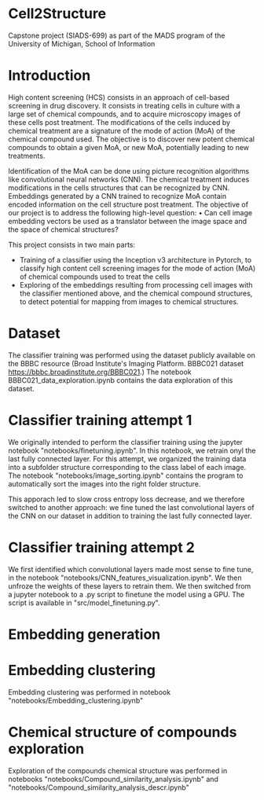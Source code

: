# Cell2Structure
Capstone project (SIADS-699) as part of the MADS program of the University of Michigan, School of Information

# Introduction
High content screening (HCS) consists in an approach of cell-based screening in drug discovery. It consists in treating cells in culture with a large set of chemical compounds, and to acquire microscopy images of these cells post treatment. The modifications of the cells induced by chemical treatment are a signature of the mode of action (MoA) of the chemical compound used. The objective is to discover new potent chemical compounds to obtain a given MoA, or new MoA, potentially leading to new treatments. 

Identification of the MoA can be done using picture recognition algorithms like convolutional neural networks (CNN). The chemical treatment induces modifications in the cells structures that can be recognized by CNN. Embeddings generated by a CNN trained to recognize MoA contain encoded information on the cell structure post treatment. 
The objective of our project is  to address the following high-level question:
•	Can cell image embedding vectors be used as a translator between the image space and the space of chemical structures?

This project consists in two main parts:
- Training of a classifier using the Inception v3 architecture in Pytorch, to classify high content cell screening images for the mode of action (MoA) of chemical compounds used to treat the cells
- Exploring of the embeddings resulting from processing cell images with the classifier mentioned above, and the chemical compound structures, to detect potential for mapping from images to chemical structures.

# Dataset
The classifier training was performed using the dataset publicly available on the BBBC resource (Broad Institute's Imaging Platform. BBBC021 dataset https://bbbc.broadinstitute.org/BBBC021.) The notebook BBBC021_data_exploration.ipynb contains the data exploration of this dataset.

# Classifier training attempt 1
We originally intended to perform the classifier training using the jupyter notebook "notebooks/finetuning.ipynb". In this notebook, we retrain onyl the last fully connected layer. For this attempt, we organized the training data into a subfolder structure corresponding to the class label of each image. The notebook "notebooks/image_sorting.ipynb" contains the program to automatically sort the images into the right folder structure.

This apporach led to slow cross entropy loss decrease, and we therefore switched to another approach: we fine tuned the last convolutional layers of the CNN on our dataset in addition to training the last fully connected layer. 

# Classifier training attempt 2
We first identified which convolutional layers made most sense to fine tune, in the notebook "notebooks/CNN_features_visualization.ipynb". We then unfroze the weights of these layers to retrain them. 
We then switched from a jupyter notebook to a .py script to finetune the model using a GPU. The script is available in "src/model_finetuning.py". 

# Embedding generation

# Embedding clustering
Embedding clustering was performed in notebook "notebooks/Embedding_clustering.ipynb"

# Chemical structure of compounds exploration
Exploration of the compounds chemical structure was performed in notebooks "notebooks/Compound_similarity_analysis.ipynb" and "notebooks/Compound_similarity_analysis_descr.ipynb"
